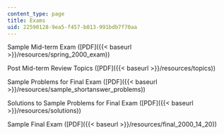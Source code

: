 ```yaml
---
content_type: page
title: Exams
uid: 22590128-9ea5-f457-b013-991bdb7f70aa
---
```


Sample Mid-term Exam ([PDF]({{< baseurl >}}/resources/spring_2000_exam))

Post Mid-term Review Topics ([PDF]({{< baseurl >}}/resources/topics))

Sample Problems for Final Exam ([PDF]({{< baseurl >}}/resources/sample_shortanswer_problems))

Solutions to Sample Problems for Final Exam ([PDF]({{< baseurl >}}/resources/solutions))

Sample Final Exam ([PDF]({{< baseurl >}}/resources/final_2000_14_20))